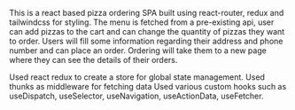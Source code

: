 This is a react based pizza ordering SPA built using react-router, redux and tailwindcss for styling.
The menu is fetched from a pre-existing api, user can add pizzas to the cart and can change the quantity of pizzas they want to order.
Users will fill some information regarding their address and phone number and can place an order.
Ordering will take them to a new page where they can see the details of their orders.

Used react redux to create a store for global state management.
Used thunks as middleware for fetching data
Used various custom hooks such as useDispatch, useSelector, useNavigation, useActionData, useFetcher.
